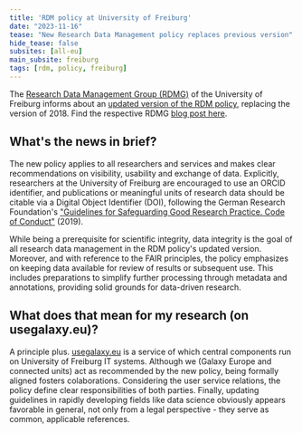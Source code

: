 ```yaml
---
title: 'RDM policy at University of Freiburg'
date: "2023-11-16"
tease: "New Research Data Management policy replaces previous version"
hide_tease: false
subsites: [all-eu]
main_subsite: freiburg
tags: [rdm, policy, freiburg]
---
```


The [Research Data Management Group (RDMG)](https://rdmg.uni-freiburg.de/en/pages/contact/) of the University of Freiburg informs about an [updated version of the RDM policy](https://freidok.uni-freiburg.de/data/241206), replacing the version of 2018. Find the respective RDMG [blog post here](https://rdmg.uni-freiburg.de/en/posts/fdm-policy/).

## What's the news in brief?

The new policy applies to all researchers and services and makes clear recommendations on visibility, usability and exchange of data. Explicitly, researchers at the University of Freiburg are encouraged to use an ORCID identifier, and publications or meaningful units of research data should be citable via a Digital Object Identifier (DOI), following the German Research Foundation's ["Guidelines for Safeguarding Good Research Practice. Code of Conduct"](https://zenodo.org/records/6472827) (2019).

While being a prerequisite for scientific integrity, data integrity is the goal of all research data management in the RDM policy's updated version. Moreover, and with reference to the FAIR principles, the policy emphasizes on keeping data available for review of results or subsequent use. This includes preparations to simplify further processing through metadata and annotations, providing solid grounds for data-driven research.

## What does that mean for my research (on usegalaxy.eu)?

A principle plus. [usegalaxy.eu](https://usegalaxy.eu) is a service of which central components run on University of Freiburg IT systems. Although we (Galaxy Europe and connected units) act as recommended by the new policy, being formally aligned fosters colaborations. Considering the user service relations, the policy define clear responsibilities of both parties. Finally, updating guidelines in rapidly developing fields like data science obviously appears favorable in general, not only from a legal perspective - they serve as common, applicable references.
